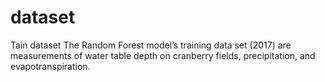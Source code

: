 # dataset
Tain dataset
The Random Forest model’s training data set (2017) are measurements of water table depth on cranberry fields, precipitation, and evapotranspiration.

